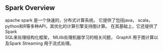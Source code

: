 ## Spark Overview
apache spark 是一个快速的，分布式计算系统。 它提供了包括java， scala， python和R等多种API，其优化的计算引擎支持图计算。 在其基础上，它还提供了Spark     
SQL来处理结构化框架， MLlib处理机器学习的相关问题， GraphX 用于图计算以及Spark Streaming 用于流式处理。